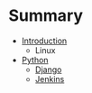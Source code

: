 # Summary

* [Introduction](README.md)
   * Linux
* [Python](python.md)
   * [Django](django.md)
   * [Jenkins](jenkins.md)

